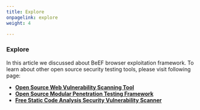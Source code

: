 ```yaml
---
title: Explore
onpagelink: explore
weight: 4

---
```


### **Explore**

In this article we discussed about BeEF browser exploitation framework. To learn about other open source security testing tools, please visit following page:

*   **[Open Source Web Vulnerability Scanning Tool](https://products.containerize.com/security-testing-tools/snyk/)**
*   **[Open Source Modular Penetration Testing Framework](https://products.containerize.com/security-testing-tools/metasploit/)**
*   **[Free Static Code Analysis Security Vulnerability Scanner](https://products.containerize.com/security-testing-tools/brakeman/)**